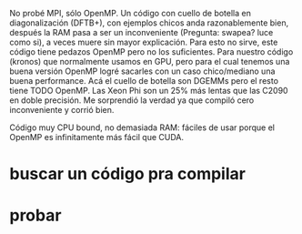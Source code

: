 
No probé MPI, sólo OpenMP.
Un código con cuello de botella en diagonalización (DFTB+), con ejemplos chicos anda razonablemente bien, después la RAM pasa a ser un inconveniente (Pregunta: swapea? luce como si), a veces muere sin mayor explicación. 
Para esto no sirve, este código tiene pedazos OpenMP pero no los suficientes.
Para nuestro código (kronos) que normalmente usamos en GPU, pero para el cual tenemos una buena versión OpenMP logré sacarles con un caso chico/mediano una buena performance. 
Acá el cuello de botella son DGEMMs pero el resto tiene TODO OpenMP. 
Las Xeon Phi son un 25% más lentas que las C2090 en doble precisión. 
Me sorprendió la verdad ya que compiló cero inconveniente y corrió bien.

Código muy CPU bound, no demasiada RAM: fáciles de usar porque el OpenMP es infinitamente más fácil que CUDA. 

# buscar un código pra compilar
# probar 
